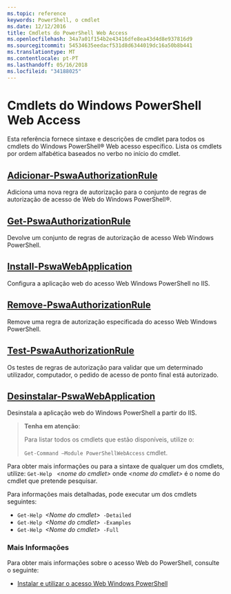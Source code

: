 ```yaml
---
ms.topic: reference
keywords: PowerShell, o cmdlet
ms.date: 12/12/2016
title: Cmdlets do PowerShell Web Access
ms.openlocfilehash: 34a7a01f154b2e43416dfe8ea43d4d8e937816d9
ms.sourcegitcommit: 54534635eedacf531d8d6344019dc16a50b8b441
ms.translationtype: MT
ms.contentlocale: pt-PT
ms.lasthandoff: 05/16/2018
ms.locfileid: "34188025"
---
```

# <a name="windows-powershell-web-access-cmdlets"></a>Cmdlets do Windows PowerShell Web Access

Esta referência fornece sintaxe e descrições de cmdlet para todos os cmdlets do Windows PowerShell® Web acesso específico. Lista os cmdlets por ordem alfabética baseados no verbo no início do cmdlet.

## <a name="add-pswaauthorizationruleadd-pswaauthorizationrulemd"></a>[Adicionar-PswaAuthorizationRule](add-pswaauthorizationrule.md)

Adiciona uma nova regra de autorização para o conjunto de regras de autorização de acesso de Web do Windows PowerShell®.

## <a name="get-pswaauthorizationruleget-pswaauthorizationrulemd"></a>[Get-PswaAuthorizationRule](get-pswaauthorizationrule.md)

Devolve um conjunto de regras de autorização de acesso Web Windows PowerShell.

## <a name="install-pswawebapplicationinstall-pswawebapplicationmd"></a>[Install-PswaWebApplication](install-pswawebapplication.md)

Configura a aplicação web do acesso Web Windows PowerShell no IIS.

## <a name="remove-pswaauthorizationruleremove-pswaauthorizationrulemd"></a>[Remove-PswaAuthorizationRule](remove-pswaauthorizationrule.md)

Remove uma regra de autorização especificada do acesso Web Windows PowerShell.

## <a name="test-pswaauthorizationruletest-pswaauthorizationrulemd"></a>[Test-PswaAuthorizationRule](test-pswaauthorizationrule.md)

Os testes de regras de autorização para validar que um determinado utilizador, computador, o pedido de acesso de ponto final está autorizado.

## <a name="uninstall-pswawebapplicationuninstall-pswawebapplicationmd"></a>[Desinstalar-PswaWebApplication](uninstall-pswawebapplication.md)

Desinstala a aplicação web do Windows PowerShell a partir do IIS.

>**Tenha em atenção**:
>
>Para listar todos os cmdlets que estão disponíveis, utilize o:
>
> `Get-Command –Module PowerShellWebAccess` cmdlet.

Para obter mais informações ou para a sintaxe de qualquer um dos cmdlets, utilize: `Get-Help ` *&lt;nome do cmdlet&gt;* onde *&lt;nome do cmdlet&gt;* é o nome do cmdlet que pretende pesquisar.

Para informações mais detalhadas, pode executar um dos cmdlets seguintes:

- `Get-Help `*&lt;Nome do cmdlet&gt;*` -Detailed`
- `Get-Help `*&lt;Nome do cmdlet&gt;*` -Examples`
- `Get-Help `*&lt;Nome do cmdlet&gt;*` -Full`

### <a name="more-information"></a>Mais Informações

Para obter mais informações sobre o acesso Web do PowerShell, consulte o seguinte:

- [Instalar e utilizar o acesso Web Windows PowerShell](../install-and-use-windows-powershell-web-access.md)